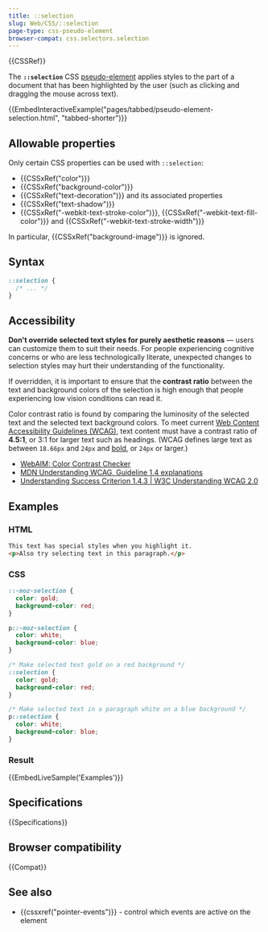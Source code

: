 ```yaml
---
title: ::selection
slug: Web/CSS/::selection
page-type: css-pseudo-element
browser-compat: css.selectors.selection
---
```


{{CSSRef}}

The **`::selection`** CSS [pseudo-element](/en-US/docs/Web/CSS/Pseudo-elements) applies styles to the part of a document that has been highlighted by the user (such as clicking and dragging the mouse across text).

{{EmbedInteractiveExample("pages/tabbed/pseudo-element-selection.html", "tabbed-shorter")}}

## Allowable properties

Only certain CSS properties can be used with `::selection`:

- {{CSSxRef("color")}}
- {{CSSxRef("background-color")}}
- {{CSSxRef("text-decoration")}} and its associated properties
- {{CSSxRef("text-shadow")}}
- {{CSSxRef("-webkit-text-stroke-color")}}, {{CSSxRef("-webkit-text-fill-color")}} and {{CSSxRef("-webkit-text-stroke-width")}}

In particular, {{CSSxRef("background-image")}} is ignored.

## Syntax

```css
::selection {
  /* ... */
}
```

## Accessibility

**Don't override selected text styles for purely aesthetic reasons** — users can customize them to suit their needs. For people experiencing cognitive concerns or who are less technologically literate, unexpected changes to selection styles may hurt their understanding of the functionality.

If overridden, it is important to ensure that the **contrast ratio** between the text and background colors of the selection is high enough that people experiencing low vision conditions can read it.

Color contrast ratio is found by comparing the luminosity of the selected text and the selected text background colors. To meet current [Web Content Accessibility Guidelines (WCAG)](https://www.w3.org/WAI/standards-guidelines/wcag/), text content must have a contrast ratio of **4.5:1**, or 3:1 for larger text such as headings. (WCAG defines large text as between `18.66px` and `24px` and [bold](/en-US/docs/Web/CSS/font-weight), or `24px` or larger.)

- [WebAIM: Color Contrast Checker](https://webaim.org/resources/contrastchecker/)
- [MDN Understanding WCAG, Guideline 1.4 explanations](/en-US/docs/Web/Accessibility/Guides/Understanding_WCAG/Perceivable#guideline_1.4_make_it_easier_for_users_to_see_and_hear_content_including_separating_foreground_from_background)
- [Understanding Success Criterion 1.4.3 | W3C Understanding WCAG 2.0](https://www.w3.org/TR/UNDERSTANDING-WCAG20/visual-audio-contrast-contrast.html)

## Examples

### HTML

```html
This text has special styles when you highlight it.
<p>Also try selecting text in this paragraph.</p>
```

### CSS

```css hidden
::-moz-selection {
  color: gold;
  background-color: red;
}

p::-moz-selection {
  color: white;
  background-color: blue;
}
```

```css
/* Make selected text gold on a red background */
::selection {
  color: gold;
  background-color: red;
}

/* Make selected text in a paragraph white on a blue background */
p::selection {
  color: white;
  background-color: blue;
}
```

### Result

{{EmbedLiveSample('Examples')}}

## Specifications

{{Specifications}}

## Browser compatibility

{{Compat}}

## See also

- {{cssxref("pointer-events")}} - control which events are active on the element
